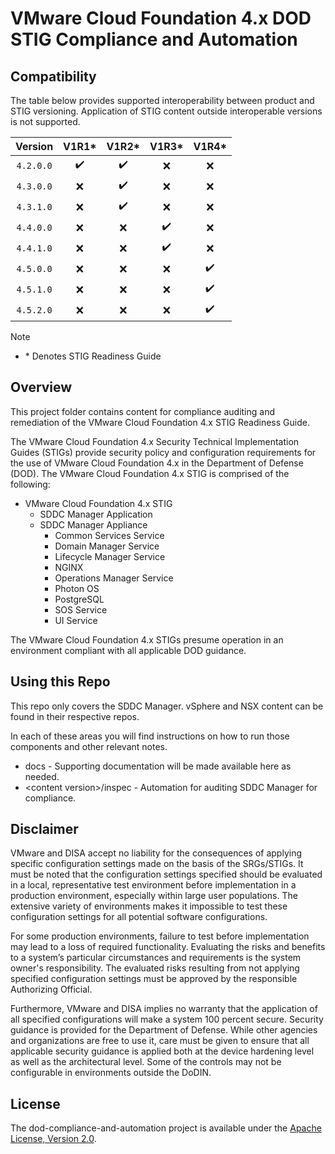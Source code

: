 # VMware Cloud Foundation 4.x DOD STIG Compliance and Automation

## Compatibility
The table below provides supported interoperability between product and STIG versioning. Application of STIG content outside interoperable versions is not supported.

|      Version      |        V1R1*       |         V1R2*      |         V1R3*      |         V1R4*      |
|:-----------------:|:------------------:|:------------------:|:------------------:|:------------------:|
|     `4.2.0.0`     | :heavy_check_mark: | :heavy_check_mark: |         :x:        |         :x:        |
|     `4.3.0.0`     |         :x:        | :heavy_check_mark: |         :x:        |         :x:        |
|     `4.3.1.0`     |         :x:        | :heavy_check_mark: |         :x:        |         :x:        |
|     `4.4.0.0`     |         :x:        |         :x:        | :heavy_check_mark: |         :x:        |
|     `4.4.1.0`     |         :x:        |         :x:        | :heavy_check_mark: |         :x:        |
|     `4.5.0.0`     |         :x:        |         :x:        |         :x:        | :heavy_check_mark: |
|     `4.5.1.0`     |         :x:        |         :x:        |         :x:        | :heavy_check_mark: |
|     `4.5.2.0`     |         :x:        |         :x:        |         :x:        | :heavy_check_mark: |

> [!NOTE]
> - \* Denotes STIG Readiness Guide    

## Overview
This project folder contains content for compliance auditing and remediation of the VMware Cloud Foundation 4.x STIG Readiness Guide.

The VMware Cloud Foundation 4.x Security Technical Implementation Guides (STIGs) provide security policy and configuration requirements for the use of VMware Cloud Foundation 4.x in the Department of Defense (DOD). The VMware Cloud Foundation 4.x STIG is comprised of the following:

- VMware Cloud Foundation 4.x STIG 
  - SDDC Manager Application
  - SDDC Manager Appliance
    - Common Services Service
    - Domain Manager Service
    - Lifecycle Manager Service
    - NGINX
    - Operations Manager Service
    - Photon OS
    - PostgreSQL
    - SOS Service
    - UI Service

The VMware Cloud Foundation 4.x STIGs presume operation in an environment compliant with all applicable DOD guidance.

## Using this Repo
This repo only covers the SDDC Manager. vSphere and NSX content can be found in their respective repos.  

In each of these areas you will find instructions on how to run those components and other relevant notes.  
- docs - Supporting documentation will be made available here as needed.
- \<content version\>/inspec - Automation for auditing SDDC Manager for compliance.

## Disclaimer
VMware and DISA accept no liability for the consequences of applying specific configuration settings made on the basis of the SRGs/STIGs. It must be noted that the configuration settings specified should be evaluated in a local, representative test environment before implementation in a production environment, especially within large user populations. The extensive variety of environments makes it impossible to test these configuration settings for all potential software configurations.

For some production environments, failure to test before implementation may lead to a loss of required functionality. Evaluating the risks and benefits to a system’s particular circumstances and requirements is the system owner's responsibility. The evaluated risks resulting from not applying specified configuration settings must be approved by the responsible Authorizing Official.

Furthermore, VMware and DISA implies no warranty that the application of all specified configurations will make a system 100 percent secure. Security guidance is provided for the Department of Defense. While other agencies and organizations are free to use it, care must be given to ensure that all applicable security guidance is applied both at the device hardening level as well as the architectural level. Some of the controls may not be configurable in environments outside the DoDIN.

## License
The dod-compliance-and-automation project is available under the [Apache License, Version 2.0](LICENSE).
